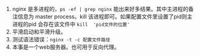 1. nginx 是多进程的，`ps -ef | grep nginx` 能出来好多结果。其中主进程的备注信息为 master process。kill 该进程即可。如果配置文件里设置了pid则主进程的pid
会存在该文件中 `kill  'pid文件的位置'`     
1. 平滑启动和平滑升级。   
1. 测试语法错误：`nginx -t -c 配置文件路径`    
1. 本事是一个web服务器。也可用于反向代理。    


